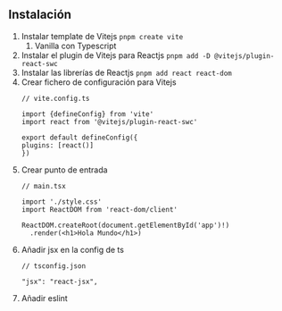 ## Instalación
1. Instalar template de Vitejs `pnpm create vite`
   1. Vanilla con Typescript
2. Instalar el plugin de Vitejs para Reactjs `pnpm add -D @vitejs/plugin-react-swc`
3. Instalar las librerías de Reactjs `pnpm add react react-dom`
4. Crear fichero de configuración para Vitejs
   ```
   // vite.config.ts
   
   import {defineConfig} from 'vite'
   import react from '@vitejs/plugin-react-swc'
   
   export default defineConfig({
   plugins: [react()]
   })
   ```
5. Crear punto de entrada
   ```
   // main.tsx
   
   import './style.css'
   import ReactDOM from 'react-dom/client'
   
   ReactDOM.createRoot(document.getElementById('app')!)
     .render(<h1>Hola Mundo</h1>)
   
   ```
6. Añadir jsx en la config de ts
   ```
   // tsconfig.json
   
   "jsx": "react-jsx",
   ```
7. Añadir eslint
